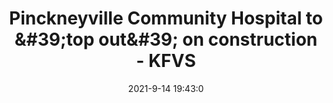 ---
"title": "Pinckneyville Community Hospital to &amp;#39;top out&amp;#39; on construction - KFVS"
"date": "2021-9-14 19:43:0"
"feed_name": "GOOGLENEWS"
"feed_website": "https://news.google.com/rss/search?q=oil%26gas%7Cdrilling%7Cmining%7Cconstruction%7Cindustrial&hl=en-US&gl=US&ceid=US:en"
"feed_rss": "https://news.google.com/rss/search?q=oil%26gas%7Cdrilling%7Cmining%7Cconstruction%7Cindustrial&hl=en-US&gl=US&ceid=US:en"
"link": "https://www.kfvs12.com/2021/09/14/pinckneyville-community-hospital-top-out-construction/"
"file": "_posts/2021-1-1-483980fd8e63e28d42ad491aa8cf4770c220701b.md"
"accident": "0"
"drilling": "0"
---
